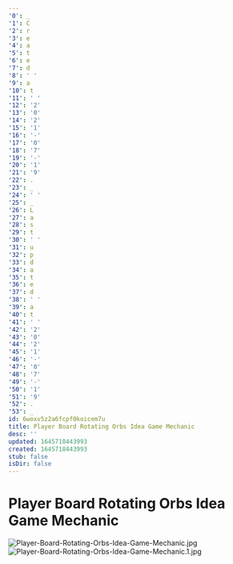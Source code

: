 ```yaml
---
'0': _
'1': C
'2': r
'3': e
'4': a
'5': t
'6': e
'7': d
'8': ' '
'9': a
'10': t
'11': ' '
'12': '2'
'13': '0'
'14': '2'
'15': '1'
'16': '-'
'17': '0'
'18': '7'
'19': '-'
'20': '1'
'21': '9'
'22': .
'23': _
'24': ' '
'25': _
'26': L
'27': a
'28': s
'29': t
'30': ' '
'31': u
'32': p
'33': d
'34': a
'35': t
'36': e
'37': d
'38': ' '
'39': a
'40': t
'41': ' '
'42': '2'
'43': '0'
'44': '2'
'45': '1'
'46': '-'
'47': '0'
'48': '7'
'49': '-'
'50': '1'
'51': '9'
'52': .
'53': _
id: 6woxv5z2a6fcpf0koicem7u
title: Player Board Rotating Orbs Idea Game Mechanic
desc: ''
updated: 1645718443993
created: 1645718443993
stub: false
isDir: false
---
```


# Player Board Rotating Orbs Idea Game Mechanic


![Player-Board-Rotating-Orbs-Idea-Game-Mechanic.jpg](./_resources/Player_Board_Rotating_Orbs_Idea_Game_Mechanic.resources/Player-Board-Rotating-Orbs-Idea-Game-Mechanic.jpg)![Player-Board-Rotating-Orbs-Idea-Game-Mechanic.1.jpg](./_resources/Player_Board_Rotating_Orbs_Idea_Game_Mechanic.resources/Player-Board-Rotating-Orbs-Idea-Game-Mechanic.1.jpg)

